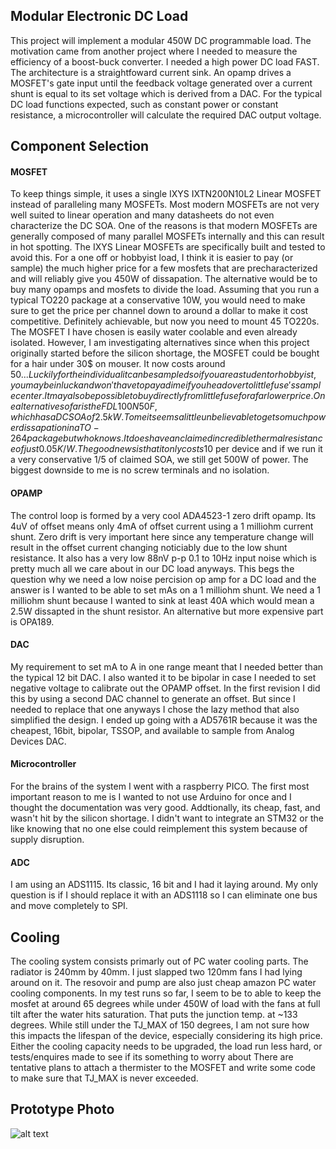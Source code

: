 
## Modular Electronic DC Load

This project will implement a modular 450W DC programmable load. The motivation came from another 
project where I needed to measure the efficiency of a boost-buck converter. I needed a high power 
DC load FAST. The architecture is a straightfoward current sink. An opamp drives a MOSFET's gate input until the feedback voltage generated over a current shunt is equal to its set voltage which is derived from a DAC. For the typical DC load functions expected, such as constant power or constant resistance, a microcontroller will calculate the required DAC output voltage.



## Component Selection
#### MOSFET
To keep things simple, it uses a single IXYS IXTN200N10L2 Linear MOSFET instead of paralleling many MOSFETs. Most modern MOSFETs are not very well suited to linear operation and many datasheets do not even characterize the DC SOA. One of the reasons is that modern MOSFETs are generally composed of many parallel MOSFETs internally and this can result in hot spotting. The IXYS Linear MOSFETs are specifically built and tested to avoid this. For a one off or hobbyist 
load, I think it is easier to pay (or sample) the much higher price for a few mosfets that 
are precharacterized and will reliably give you 450W of dissapation. The alternative would be to
buy many opamps and mosfets to divide the load. Assuming that you run a typical
TO220 package at a conservative 10W, you would need to make sure to get the price per channel down to around a dollar to make it cost competitive. Definitely achievable, but now you need to mount 45 TO220s. The MOSFET I have chosen is easily water coolable and even already isolated. 
However, I am investigating alternatives since when this project originally started before the silicon shortage, the MOSFET could be bought for a hair under 30$ on mouser. It now costs around 50$... Luckily for the individual it can be sampled so if you are a student or hobbyist, you may be in luck and won't have to pay a dime if you head over to littlefuse's sample center. It may also be possible to buy directly from littlefuse for a far lower price. One alternative so far is the FDL100N50F, which has a DC SOA of 2.5kW. To me it seems a little unbelievable to get so much power dissapation in a TO-264 package but who knows. It does have an claimed incredible thermal resistance of just 0.05K/W. The good news is that it only costs 10$ per device and if we run it a very conservative 1/5 of claimed SOA, we still get 500W of power. The biggest downside to me is no screw terminals and no isolation. 
#### OPAMP 
The control loop is formed by a very cool ADA4523-1 zero drift opamp. Its 4uV of offset means only 4mA of offset current using a 1 milliohm current shunt. Zero drift is very important here since any temperature change will result in the offset current changing noticiably due to the low shunt resistance. It also has a very low 88nV p-p 0.1 to 10Hz input noise which is pretty much all we care about in our DC load anyways. This begs the question why we need a low noise percision op amp for a DC load and the answer is I wanted to be able to set mAs on a 1 milliohm shunt. We need a 1 milliohm shunt because I wanted to sink at least 40A which would mean a 2.5W dissapted in the shunt resistor. An alternative but more expensive part is OPA189.   
#### DAC
My requirement to set mA to A in one range meant that I needed better than the typical 12 bit DAC. I also wanted it to be bipolar in case I needed to set negative voltage to calibrate out the OPAMP offset. In the first revision I did this by using a second DAC channel to generate an offset. But since I needed to replace that one anyways I chose the lazy method that also simplified the design. I ended up going with a AD5761R because it was the cheapest, 16bit, bipolar, TSSOP, and available to sample from Analog Devices DAC.
#### Microcontroller
For the brains of the system I went with a raspberry PICO. The first most important reason to me is I wanted to not use Arduino for once and I thought the documentation was very good. Addtionally, its cheap, fast, and wasn't hit by the silicon shortage. I didn't want to integrate an STM32 or the like knowing that no one else could reimplement this system because of supply disruption. 
#### ADC
I am using an ADS1115. Its classic, 16 bit and I had it laying around. My only question is if I should replace it with an ADS1118 so I can eliminate one bus and move completely to SPI.
## Cooling
The cooling system consists primarly out of PC water cooling parts. The radiator is 240mm by 40mm. I just slapped two 120mm fans I had lying around on it. The resovoir and pump are also just cheap amazon PC water cooling components. In my test runs so far, I seem to be to able to keep the mosfet at around 65 degrees while under 450W of load with the fans at full tilt after the water hits saturation. That puts the junction temp. at ~133 degrees. While still under the TJ_MAX of 150 degrees, I am not sure how this impacts the lifespan of the device, especially considering its high price. Either the cooling capacity needs to be upgraded, the load run less hard, or tests/enquires made to see if its something to worry about  There are tentative plans to attach a thermister to the MOSFET and write some code to make sure that TJ_MAX is never exceeded. 
 
## Prototype Photo
![alt text](https://github.com/[username]/[reponame]/blob/[branch]/image.jpg?raw=true)